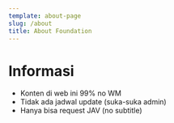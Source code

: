 ```yaml
---
template: about-page
slug: /about
title: About Foundation
---
```


# Informasi

- Konten di web ini 99% no WM
- Tidak ada jadwal update (suka-suka admin)
- Hanya bisa request JAV (no subtitle)
